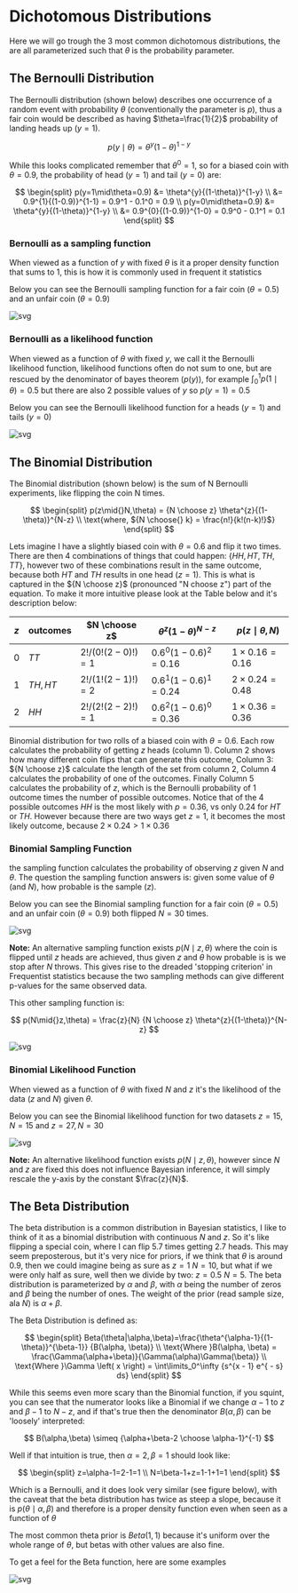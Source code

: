 # Dichotomous Distributions
Here we will go trough the 3 most common dichotomous distributions, the are all
parameterized such that $\theta$ is the probability parameter.

## The Bernoulli Distribution
The Bernoulli distribution (shown below) describes one
occurrence of a random event with probability $\theta$ (conventionally the parameter is
$p$), thus a fair coin would be described as having $\theta=\frac{1}{2}$
probability of landing heads up ($y=1$).

$$
    p(y\mid\theta) = \theta^{y}{(1-\theta)}^{1-y}
$$

While this looks complicated remember that $\theta^0=1$, so for a biased coin
with $\theta=0.9$, the probability of head ($y=1$) and tail ($y=0$) are:

$$
\begin{split}
    p(y=1\mid\theta=0.9) &= \theta^{y}{(1-\theta)}^{1-y} \\
                        &= 0.9^{1}{(1-0.9)}^{1-1} = 0.9^1 - 0.1^0 = 0.9 \\
    p(y=0\mid\theta=0.9) &= \theta^{y}{(1-\theta)}^{1-y} \\
                        &= 0.9^{0}{(1-0.9)}^{1-0} = 0.9^0 - 0.1^1 = 0.1
\end{split}
$$

### Bernoulli as a sampling function
When viewed as a function of $y$ with fixed $\theta$ is it a proper density
function that sums to 1, this is how it is commonly used in frequent it statistics

Below you can see the Bernoulli sampling function for a fair coin
($\theta=0.5$) and an unfair coin ($\theta=0.9$)

![svg](figures/dist/bern_sample.svg)

### Bernoulli as a likelihood function
When viewed as a function of $\theta$ with fixed $y$, we call it the Bernoulli
likelihood function, likelihood functions often do not sum to one, but are
rescued by the denominator of bayes theorem ($p(y)$), for example 
$\int_{0}^{1} p(1\mid\theta)=0.5$ but there are also 2 possible values of $y$ so
$p(y=1)=0.5$

Below you can see the Bernoulli likelihood function for a heads ($y=1$) and
tails ($y=0$)

![svg](figures/dist/bern_like.svg)

## The Binomial Distribution
The Binomial distribution (shown below) is the sum of N Bernoulli
experiments, like flipping the coin N times. 

$$
\begin{split}
    p(z\mid{}N,\theta) = {N \choose z} \theta^{z}{(1-\theta)}^{N-z} \\
    \text{where, ${N \choose{} k} = \frac{n!}{k!(n-k)!}$}
\end{split}
$$

Lets imagine I have a slightly biased coin with $\theta=0.6$ and flip it
two times. There are then 4 combinations of things that could happen: $\{HH,
HT, TH, TT\}$, however two of these combinations result in the same outcome,
because both $HT$ and $TH$ results in one head ($z=1$). This is what is
captured in the ${N \choose z}$ (pronounced "N choose z") part of the equation. To
make it more intuitive please look at the Table below and it's description below:


| $z$ | outcomes | $N \choose z$     | $\theta^z(1-\theta)^N$ $^-$ $^z$ | $p(z\mid\theta,N)$   |
------|----------|-------------------|----------------------------------|----------------------|
|  0  | $TT$     | $2!/(0!(2-0)!)=1$ | $0.6^0(1-0.6)^2=0.16$            | $1\times0.16 = 0.16$ |
|  1  | $TH,HT$  | $2!/(1!(2-1)!)=2$ | $0.6^1(1-0.6)^1=0.24$            | $2\times0.24 = 0.48$ |
|  2  | $HH$     | $2!/(2!(2-2)!)=1$ | $0.6^2(1-0.6)^0=0.36$            | $1\times0.36 = 0.36$ |



Binomial distribution for two rolls of a biased coin with $\theta=0.6$. Each
row calculates the probability of getting $z$ heads (column 1). Column 2 shows
how many different coin flips that can generate this outcome, Column 3: ${N
\choose z}$ calculate the length of the set from column 2, Column 4 calculates
the probability of one of the outcomes. Finally Column 5 calculates the
probability of $z$, which is the Bernoulli probability of 1 outcome times the
number of possible outcomes. Notice that of the 4 possible outcomes $HH$ is the
most likely with $p=0.36$, vs only $0.24$ for $HT$ or $TH$. However because there
are two ways get $z=1$, it becomes the most likely outcome, because
$2\times{}0.24 >1\times{}0.36$

### Binomial Sampling Function
the sampling function calculates the probability of observing $z$ given $N$ and
$\theta$. The question the sampling function answers is: given some value of
$\theta$ (and $N$), how probable is the sample ($z$). 

Below you can see the Binomial sampling function for a fair coin
($\theta=0.5$) and an unfair coin ($\theta=0.9$) both flipped $N=30$ times.

![svg](figures/dist/binom_sample.svg)

**Note:** An alternative sampling function exists $p(N\mid{}z,\theta)$ where the
coin is flipped until $z$ heads are achieved, thus given $z$ and $\theta$ how
probable is is we stop after $N$ throws. This gives rise to the dreaded
'stopping criterion' in Frequentist statistics because the two sampling
methods can give different p-values for the same observed data.

This other sampling function is:

$$
    p(N\mid{}z,\theta) = \frac{z}{N} {N \choose z} \theta^{z}{(1-\theta)}^{N-z}
$$

![svg](figures/dist/binom_N_sample.svg)

### Binomial Likelihood Function
When viewed as a function of $\theta$ with fixed $N$ and $z$ it's the
likelihood of the data ($z$ and $N$) given $\theta$.

Below you can see the Binomial likelihood function for two datasets $z=15,
N=15$ and $z=27, N=30$

![svg](figures/dist/binom_like.svg)

**Note:** An alternative likelihood function exists $p(N\mid{}z,\theta)$,
however since $N$ and $z$ are fixed this does not influence Bayesian inference,
it will simply rescale the y-axis by the constant $\frac{z}{N}$.

## The Beta Distribution

The beta distribution is a common distribution in Bayesian statistics, I like
to think of it as a binomial distribution with continuous $N$ and $z$. So it's
like flipping a special coin, where I can flip 5.7 times getting 2.7 heads.
This may seem preposterous, but it's very nice for priors, if we think that
$\theta$ is around 0.9, then we could imagine being as sure as $z=1$ $N=10$,
but what if we were only half as sure, well then we divide by two: $z=0.5$
$N=5$. The beta distribution is parameterized by $\alpha$ and $\beta$, with
$\alpha$ being the number of zeros and $\beta$ being the number of ones. The
weight of the prior (read sample size, ala $N$) is $\alpha+\beta$.

The Beta Distribution is defined as:

$$
\begin{split}
    Beta(\theta|\alpha,\beta)=\frac{\theta^{\alpha-1}{(1-\theta)}^{\beta-1}}
                                    {B(\alpha, \beta)} \\
    \text{Where }B(\alpha, \beta) = \frac{\Gamma(\alpha+\beta)}{\Gamma(\alpha)\Gamma(\beta)} \\
    \text{Where }\Gamma \left( x \right) = \int\limits_0^\infty {s^{x - 1} e^{ - s} ds}
\end{split}
$$

While this seems even more scary than the Binomial function, if you squint, you
can see that the numerator looks like a Binomial if we change $\alpha-1$ to $z$ and
$\beta-1$ to $N-z$, and if that's true then the denominator $B(\alpha, \beta)$ can
be 'loosely' interpreted:

$$
B(\alpha,\beta) \simeq {\alpha+\beta-2 \choose \alpha-1}^{-1}
$$

Well if that intuition is true, then $\alpha=2,\beta=1$ should look like:

$$
\begin{split}
    z=\alpha-1=2-1=1 \\
    N=\beta-1+z=1-1+1=1
\end{split}
$$

Which is a Bernoulli, and it does look very similar (see figure below), with the
caveat that the beta distribution has twice as steep a slope, because it is
$p(\theta\mid\alpha,\beta)$ and therefore is a proper density function even
when seen as a function of $\theta$

The most common theta prior is $Beta(1,1)$ because it's uniform over the whole
range of $\theta$, but betas with other values are also fine.

To get a feel for the Beta function, here are some examples

![svg](figures/dist/beta_examples.svg)

